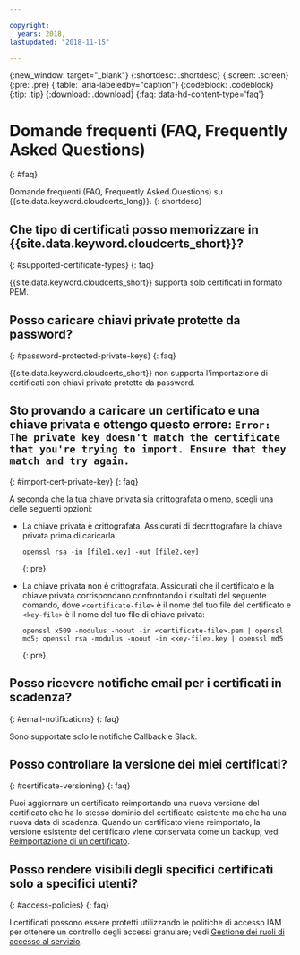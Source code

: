 ```yaml
---

copyright:
  years: 2018,
lastupdated: "2018-11-15"

---
```


{:new_window: target="_blank"}
{:shortdesc: .shortdesc}
{:screen: .screen}
{:pre: .pre}
{:table: .aria-labeledby="caption"}
{:codeblock: .codeblock}
{:tip: .tip}
{:download: .download}
{:faq: data-hd-content-type='faq'}

# Domande frequenti (FAQ, Frequently Asked Questions)
{: #faq}

Domande frequenti (FAQ, Frequently Asked Questions) su {{site.data.keyword.cloudcerts_long}}.
{: shortdesc}

## Che tipo di certificati posso memorizzare in {{site.data.keyword.cloudcerts_short}}?
{: #supported-certificate-types}
{: faq}

{{site.data.keyword.cloudcerts_short}} supporta solo certificati in formato PEM.

## Posso caricare chiavi private protette da password?
{: #password-protected-private-keys}
{: faq}

{{site.data.keyword.cloudcerts_short}} non supporta l'importazione di certificati con chiavi private protette da password.

## Sto provando a caricare un certificato e una chiave privata e ottengo questo errore: `Error: The private key doesn't match the certificate that you're trying to import. Ensure that they match and try again.`
{: #import-cert-private-key}
{: faq}

A seconda che la tua chiave privata sia crittografata o meno, scegli una delle seguenti opzioni:

* La chiave privata è crittografata. Assicurati di decrittografare la chiave privata prima di caricarla.

   ```
   openssl rsa -in [file1.key] -out [file2.key]
   ```
   {: pre}

* La chiave privata non è crittografata. Assicurati che il certificato e la chiave privata corrispondano confrontando i risultati del seguente comando, dove `<certificate-file>` è il nome del tuo file del certificato e `<key-file>` è il nome del tuo file di chiave privata:

   ```
   openssl x509 -modulus -noout -in <certificate-file>.pem | openssl md5; openssl rsa -modulus -noout -in <key-file>.key | openssl md5
   ```
   {: pre}

## Posso ricevere notifiche email per i certificati in scadenza?
{: #email-notifications}
{: faq}

Sono supportate solo le notifiche Callback e Slack.

## Posso controllare la versione dei miei certificati?
{: #certificate-versioning}
{: faq}

Puoi aggiornare un certificato reimportando una nuova versione del certificato che ha lo stesso dominio del certificato esistente ma che ha una nuova data di scadenza. Quando un certificato viene reimportato, la versione esistente del certificato viene conservata come un backup; vedi [Reimportazione di un certificato](/docs/services/certificate-manager/managing-certificates.html#reimport-certificate).

## Posso rendere visibili degli specifici certificati solo a specifici utenti?
{: #access-policies}
{: faq}

I certificati possono essere protetti utilizzando le politiche di accesso IAM per ottenere un controllo degli accessi granulare; vedi [Gestione dei ruoli di accesso al servizio](access-management.html).
